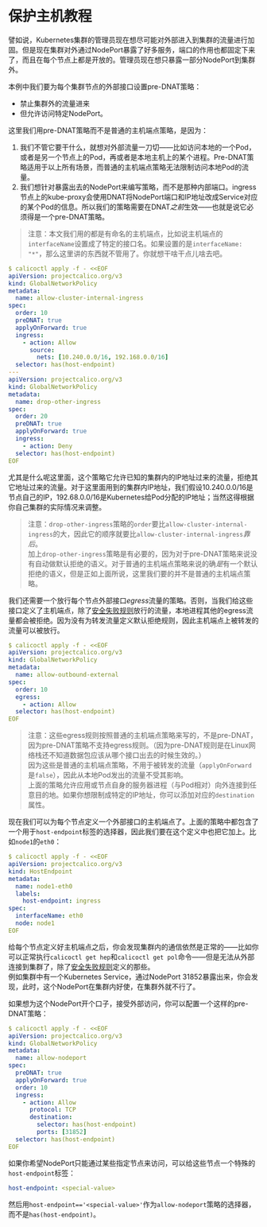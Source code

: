 # 保护主机教程

譬如说，Kubernetes集群的管理员现在想尽可能对外部进入到集群的流量进行加固。但是现在集群对外通过NodePort暴露了好多服务，端口的作用也都固定下来了，而且在每个节点上都是开放的。管理员现在想只暴露一部分NodePort到集群外。

本例中我们要为每个集群节点的外部接口设置pre-DNAT策略：

- 禁止集群外的流量进来
- 但允许访问特定NodePort。

这里我们用pre-DNAT策略而不是普通的主机端点策略，是因为：

1. 我们不管它要干什么，就想对外部流量一刀切——比如访问本地的一个Pod，或者是另一个节点上的Pod，再或者是本地主机上的某个进程。Pre-DNAT策略适用于以上所有场景，而普通的主机端点策略无法限制访问本地Pod的流量。
2. 我们想针对暴露出去的NodePort来编写策略，而不是那种内部端口。ingress节点上的kube-proxy会使用DNAT将NodePort端口和IP地址改成Service对应的某个Pod的信息。所以我们的策略需要在DNAT*之前*生效——也就是说它必须得是一个pre-DNAT策略。

> 注意：本文我们用的都是有命名的主机端点，比如说主机端点的`interfaceName`设置成了特定的接口名。如果设置的是`interfaceName: "*"`，那么这里讲的东西就不管用了。你就想干啥干点儿啥去吧。

```yaml
$ calicoctl apply -f - <<EOF
apiVersion: projectcalico.org/v3
kind: GlobalNetworkPolicy
metadata:
  name: allow-cluster-internal-ingress
spec:
  order: 10
  preDNAT: true
  applyOnForward: true
  ingress:
    - action: Allow
      source:
        nets: [10.240.0.0/16, 192.168.0.0/16]
  selector: has(host-endpoint)
---
apiVersion: projectcalico.org/v3
kind: GlobalNetworkPolicy
metadata:
  name: drop-other-ingress
spec:
  order: 20
  preDNAT: true
  applyOnForward: true
  ingress:
    - action: Deny
  selector: has(host-endpoint) 
EOF
```

尤其是什么呢这里面，这个策略它允许已知的集群内的IP地址过来的流量，拒绝其它地址过来的流量。对于这里面用到的集群内IP地址，我们假设10.240.0.0/16是节点自己的IP，192.68.0.0/16是Kubernetes给Pod分配的IP地址；当然这得根据你自己集群的实际情况来调整。

> 注意：`drop-other-ingress`策略的`order`要比`allow-cluster-internal-ingress`的大，因此它的顺序就要比`allow-cluster-internal-ingress`*靠后*。<br/>加上`drop-other-ingress`策略是有必要的，因为对于pre-DNAT策略来说没有自动做默认拒绝的语义。对于普通的主机端点策略来说的确*是*有一个默认拒绝的语义，但是正如上面所说，这里我们要的并不是普通的主机端点策略。

我们还需要一个放行每个节点外部接口*egress*流量的策略。否则，当我们给这些接口定义了主机端点，除了[安全失败规则](../../06%E5%8F%82%E8%80%83/13%E4%B8%BB%E6%9C%BA%E7%AB%AF%E7%82%B9/05%E5%AE%89%E5%85%A8%E5%A4%B1%E8%B4%A5%E8%A7%84%E5%88%99.md)放行的流量，本地进程其他的egress流量都会被拒绝。因为没有为转发流量定义默认拒绝规则，因此主机端点上被转发的流量可以被放行。

```yaml
$ calicoctl apply -f - <<EOF
apiVersion: projectcalico.org/v3
kind: GlobalNetworkPolicy
metadata:
  name: allow-outbound-external
spec:
  order: 10
  egress:
    - action: Allow
  selector: has(host-endpoint)
EOF
```

> 注意：这些egress规则按照普通的主机端点策略来写的，不是pre-DNAT，因为pre-DNAT策略不支持egress规则。（因为pre-DNAT规则是在Linux网络栈还不知道数据包应该从哪个接口出去的时候生效的。）<br/>因为这些是普通的主机端点策略，不用于被转发的流量（`applyOnForward`是`false`），因此从本地Pod发出的流量不受其影响。<br/>上面的策略允许应用或节点自身的服务器进程（与Pod相对）向外连接到任意目的地。如果你想限制成特定的IP地址，你可以添加对应的`destination`属性。

现在我们可以为每个节点定义一个外部接口的主机端点了。上面的策略中都包含了一个用于`host-endpoint`标签的选择器，因此我们要在这个定义中也把它加上。比如`node1`的`eth0`：

```yaml
$ calicoctl apply -f - <<EOF
apiVersion: projectcalico.org/v3
kind: HostEndpoint
metadata:
  name: node1-eth0
  labels:
    host-endpoint: ingress
spec:
  interfaceName: eth0
  node: node1
EOF
```

给每个节点定义好主机端点之后，你会发现集群内的通信依然是正常的——比如你可以正常执行`calicoctl get hep`和`calicoctl get pol`命令——但是无法从外部连接到集群了，除了[安全失败规则](../../06%E5%8F%82%E8%80%83/13%E4%B8%BB%E6%9C%BA%E7%AB%AF%E7%82%B9/05%E5%AE%89%E5%85%A8%E5%A4%B1%E8%B4%A5%E8%A7%84%E5%88%99.md)定义的那些。<br/>例如集群中有一个Kubernetes Service，通过NodePort 31852暴露出来，你会发现，此时，这个NodePort在集群内好使，在集群外就不行了。

如果想为这个NodePort开个口子，接受外部访问，你可以配置一个这样的pre-DNAT策略：

```yaml
$ calicoctl apply -f - <<EOF
apiVersion: projectcalico.org/v3
kind: GlobalNetworkPolicy
metadata:
  name: allow-nodeport
spec:
  preDNAT: true
  applyOnForward: true
  order: 10
  ingress:
    - action: Allow
      protocol: TCP
      destination:
        selector: has(host-endpoint)
        ports: [31852]
  selector: has(host-endpoint)
EOF
```

如果你希望NodePort只能通过某些指定节点来访问，可以给这些节点一个特殊的`host-endpoint`标签：

```yaml
host-endpoint: <special-value>
```

然后用`host-endpoint=='<special-value>'`作为`allow-nodeport`策略的选择器，而不是`has(host-endpoint)`。